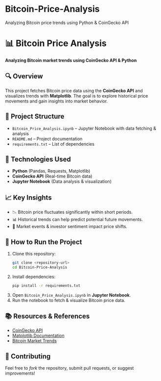 # Bitcoin-Price-Analysis
Analyzing Bitcoin price trends using Python &amp; CoinGecko API
# 📊 Bitcoin Price Analysis  
**Analyzing Bitcoin market trends using CoinGecko API & Python**  

## 🔍 Overview  
This project fetches Bitcoin price data using the **CoinGecko API** and visualizes trends with **Matplotlib**. The goal is to explore historical price movements and gain insights into market behavior.  

## 📂 Project Structure  
- `Bitcoin_Price_Analysis.ipynb` – Jupyter Notebook with data fetching & analysis  
- `README.md` – Project documentation  
- `requirements.txt` – List of dependencies  

## 🔧 Technologies Used  
- **Python** (Pandas, Requests, Matplotlib)  
- **CoinGecko API** (Real-time Bitcoin data)  
- **Jupyter Notebook** (Data analysis & visualization)  

## 📈 Key Insights  
- 📉 Bitcoin price fluctuates significantly within short periods.  
- 📊 Historical trends can help predict potential future movements.  
- 📅 Market events & investor sentiment impact price shifts.  

## 🚀 How to Run the Project  
1. Clone this repository:  
   ```bash
   git clone <repository-url>
   cd Bitcoin-Price-Analysis
   ```
2. Install dependencies:  
   ```bash
   pip install -r requirements.txt
   ```
3. Open `Bitcoin_Price_Analysis.ipynb` in **Jupyter Notebook**.  
4. Run the notebook to fetch & visualize Bitcoin price data.  

## 📚 Resources & References  
- [CoinGecko API](https://www.coingecko.com/en/api)  
- [Matplotlib Documentation](https://matplotlib.org/stable/contents.html)  
- [Bitcoin Market Trends](https://www.investopedia.com/terms/b/bitcoin.asp)  

## 🤝 Contributing  
Feel free to *fork* the repository, submit pull requests, or suggest improvements!  

